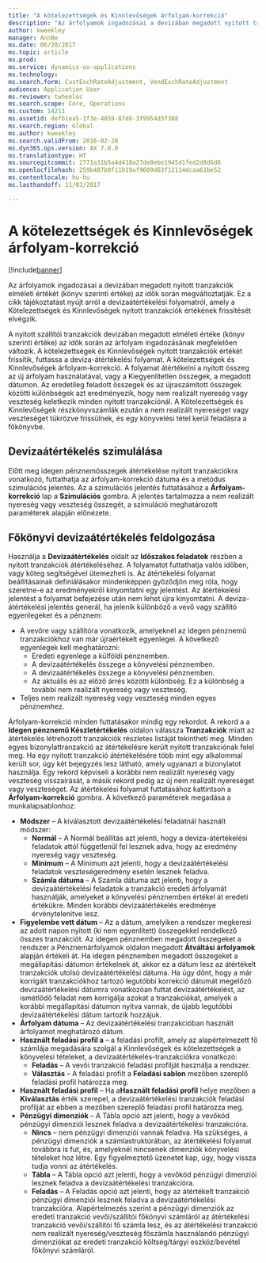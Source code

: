 ```yaml
---
title: "A kötelezettségek és Kinnlevőségek árfolyam-korrekció"
description: "Az árfolyamok ingadozásai a devizában megadott nyitott tranzakciók elméleti értékét (könyv szerinti értéke) az idők során megváltoztatják. Ez a cikk tájékoztatást nyújt arról a devizaátértékelési folyamatról, amely a Kötelezettségek és Kinnlevőségek nyitott tranzakciók értékének frissítését elvégzik."
author: kweekley
manager: AnnBe
ms.date: 06/20/2017
ms.topic: article
ms.prod: 
ms.service: dynamics-ax-applications
ms.technology: 
ms.search.form: CustExchRateAdjustment, VendExchRateAdjustment
audience: Application User
ms.reviewer: twheeloc
ms.search.scope: Core, Operations
ms.custom: 14211
ms.assetid: defb1ea5-1f3e-4859-87d8-3f9954d3f388
ms.search.region: Global
ms.author: kweekley
ms.search.validFrom: 2016-02-28
ms.dyn365.ops.version: AX 7.0.0
ms.translationtype: HT
ms.sourcegitcommit: 2771a31b5a4d418a27de0ebe1945d1fed2d8d6d6
ms.openlocfilehash: 259b487b0f11b19af9609d63f12114dcaa61be52
ms.contentlocale: hu-hu
ms.lasthandoff: 11/03/2017

---
```


# <a name="foreign-currency-revaluation-for-accounts-payable-and-accounts-receivable"></a>A kötelezettségek és Kinnlevőségek árfolyam-korrekció

[!include[banner](../includes/banner.md)]


Az árfolyamok ingadozásai a devizában megadott nyitott tranzakciók elméleti értékét (könyv szerinti értéke) az idők során megváltoztatják. Ez a cikk tájékoztatást nyújt arról a devizaátértékelési folyamatról, amely a Kötelezettségek és Kinnlevőségek nyitott tranzakciók értékének frissítését elvégzik. 

A nyitott szállítói tranzakciók devizában megadott elméleti értéke (könyv szerinti értéke) az idők során az árfolyam ingadozásának megfelelően változik. A kötelezettségek és Kinnlevőségek nyitott tranzakciók értékét frissítik, futtassa a deviza-átértékelési folyamat. A kötelezettségek és Kinnlevőségek árfolyam-korrekció. A folyamat átértékelni a nyitott összeg az új árfolyam használatával, vagy a Kiegyenlítetlen összegek, a megadott dátumon. Az eredetileg feladott összegek és az újraszámított összegek közötti különbségek azt eredményezik, hogy nem realizált nyereség vagy veszteség keletkezik minden nyitott tranzakciónál. A Kötelezettségek és Kinnlevőségek részkönyvszámlák ezután a nem realizált nyereséget vagy veszteséget tükrözve frissülnek, és egy könyvelési tétel kerül feladásra a főkönyvbe.

## <a name="simulate-a-foreign-currency-revaluation"></a>Devizaátértékelés szimulálása
Előtt meg idegen pénznemösszegek átértékelése nyitott tranzakciókra vonatkozó, futtathatja az árfolyam-korrekció dátuma és a metódus szimulációs jelentés. Az a szimulációs jelentés futtatásához a **Árfolyam-korrekció** lap a **Szimulációs** gombra. A jelentés tartalmazza a nem realizált nyereség vagy veszteség összegét, a szimuláció meghatározott paraméterek alapján előnézete.

## <a name="process-a-foreign-currency-revaluation"></a>Főkönyvi devizaátértékelés feldolgozása
Használja a **Devizaátértékelés** oldalt az **Időszakos feladatok** részben a nyitott tranzakciók átértékeléséhez. A folyamatot futtathatja valós időben, vagy köteg segítségével ütemezheti is. Az átértékelési folyamat beállításainak definiálásakor mindenképpen győződjön meg róla, hogy szeretne-e az eredményekről kinyomtatni egy jelentést. Az átértékelési jelentést a folyamat befejezése után nem lehet újra kinyomtatni. A deviza-átértékelési jelentés generál, ha jelenik különböző a vevő vagy szállító egyenlegeket és a pénznem:

-   A vevőre vagy szállítóra vonatkozik, amelyeknél az idegen pénznemű tranzakciókhoz van már újraértékelt egyenlegei. A következő egyenlegek kell meghatározni:
    -   Eredeti egyenlege a külföldi pénznemben.
    -   A devizaátértékelés összege a könyvelési pénznemben.
    -   A devizaátértékelés összege a könyvelési pénznemben.
    -   Az aktuális és az előző árrés közötti különbség. Ez a különbség a további nem realizált nyereség vagy veszteség.
-   Teljes nem realizált nyereség vagy veszteség minden egyes pénznemhez.

Árfolyam-korrekció minden futtatásakor mindig egy rekordot. A rekord a a **Idegen pénznemű Készletértékelés** oldalon válassza **Tranzakciók** miatt az átértékelés létrehozott tranzakciók részletes listáját tekintheti meg. Minden egyes bizonylattranzakció az átértékelésre került nyitott tranzakciónak felel meg. Ha egy nyitott tranzakció átértékelésére több mint egy alkalommal került sor, úgy két bejegyzés lesz látható, amely ugyanazt a bizonylatot használja. Egy rekord képviseli a korábbi nem realizált nyereség vagy veszteség visszaírását, a másik rekord pedig az új nem realizált nyereséget vagy veszteséget. Az átértékelési folyamat futtatásához kattintson a **Árfolyam-korrekció** gombra. A következő paraméterek megadása a munkalapsablonhoz:

-   **Módszer** – A kiválasztott devizaátértékelési feladatnál használt módszer:
    -   **Normál** – A Normál beállítás azt jelenti, hogy a deviza-átértékelési feladatok attól függetlenül fel lesznek adva, hogy az eredmény nyereség vagy veszteség.
    -   **Minimum** – A Minimum azt jelenti, hogy a devizaátértékelési feladatok veszteségeredmény esetén lesznek feladva.
    -   **Számla dátuma** – A Számla dátuma azt jelenti, hogy a devizaátértékelési feladatok a tranzakció eredeti árfolyamát használják, amelyeket a könyvelési pénznemben értékel át eredeti értékükre. Minden korábbi devizaátértékelés eredménye érvénytelenítve lesz.
-   **Figyelembe vett dátum** – Az a dátum, amelyiken a rendszer megkeresi az adott napon nyitott (ki nem egyenlített) összegekkel rendelkező összes tranzakciót. Az idegen pénznemben megadott összegeket a rendszer a Pénznemárfolyamok oldalon megadott **Átváltási árfolyamok** alapján értékeli át. Ha idegen pénznemben megadott összegeket a megállapítási dátumon értékelnek át, akkor ez a dátum lesz az átértékelt tranzakciók utolsó devizaátértékelési dátuma. Ha úgy dönt, hogy a már korrigált tranzakciókhoz tartozó legutóbbi korrekció dátumát megelőző devizaátértékelési dátumra vonatkozóan futtat devizaátértékelést, az ismétlődő feladat nem korrigálja azokat a tranzakciókat, amelyek a korábbi megállapítási dátumon nyitva vannak, de újabb legutóbbi devizaátértékelési dátum tartozik hozzájuk.
-   **Árfolyam dátuma** – Az devizaátértékelési tranzakcióban használt árfolyamot meghatározó dátum.
-   **Használt feladási profil a** – a feladási profilt, amely az alapértelmezett fő számlája megadására szolgál a Kinnlevőségek és kötelezettségek a könyvelési tételeket, a devizaátértékelés-tranzakciókra vonatkozó:
    -   **Feladás** – A vevői tranzakció feladási profilját használja a rendszer.
    -   **Választás** – A feladási profilt a **Feladási sablon** mezőben szereplő feladási profil határozza meg.
-   **Használt feladási profil** – Ha a**Használt feladási profil** helye mezőben a **Kiválasztás** érték szerepel, a devizaátértékelési tranzakciók feladási profilját az ebben a mezőben szereplő feladási profil határozza meg.
-   **Pénzügyi dimenziók** – A Tábla opció azt jelenti, hogy a vevőkód pénzügyi dimenziói lesznek feladva a devizaátértékelési tranzakcióra.
    -   **Nincs** – nem pénzügyi dimenziói vannak feladva. Ha szükséges, a pénzügyi dimenziók a számlastruktúrában, az átértékelési folyamat továbbra is fut, és, amelyeknél nincsenek dimenziók könyvelési tételeket hoz létre. Egy figyelmeztető üzenetet kap, úgy, hogy vissza tudja vonni az átértékelés.
    -   **Tábla** – A Tábla opció azt jelenti, hogy a vevőkód pénzügyi dimenziói lesznek feladva a devizaátértékelési tranzakcióra.
    -   **Feladás** – A Feladás opció azt jelenti, hogy az átértékelt tranzakció pénzügyi dimenziói lesznek feladva a devizaátértékelési tranzakcióra. Alapértelmezés szerint a pénzügyi dimenziók az eredeti tranzakció vevői/szállítói főkönyvi számláról az átértékelési tranzakció vevői/szállítói fő számla lesz, és az átértékelési tranzakció nem realizált nyereség/veszteség főszámla használandó pénzügyi dimenziókat az eredeti tranzakció költség/tárgyi eszköz/bevétel főkönyvi számláról.





